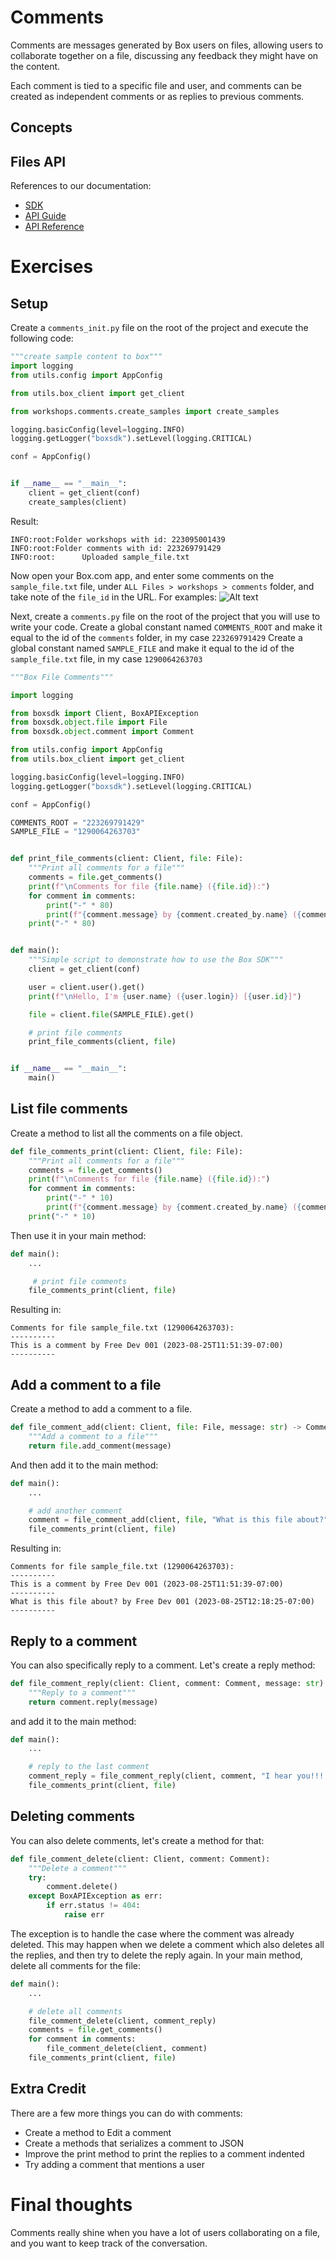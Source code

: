 # Comments
Comments are messages generated by Box users on files, allowing users to collaborate together on a file, discussing any feedback they might have on the content.

Each comment is tied to a specific file and user, and comments can be created as independent comments or as replies to previous comments.


## Concepts

## Files API
References to our documentation:
* [SDK](https://github.com/box/box-python-sdk/blob/main/docs/usage/comments.md)
* [API Guide](https://developer.box.com/guides/comments/create-comment/)
* [API Reference](https://developer.box.com/reference/resources/comment/)


# Exercises
## Setup
Create a `comments_init.py` file on the root of the project and execute the following code:
```python
"""create sample content to box"""
import logging
from utils.config import AppConfig

from utils.box_client import get_client

from workshops.comments.create_samples import create_samples

logging.basicConfig(level=logging.INFO)
logging.getLogger("boxsdk").setLevel(logging.CRITICAL)

conf = AppConfig()


if __name__ == "__main__":
    client = get_client(conf)
    create_samples(client)

```
Result:
```
INFO:root:Folder workshops with id: 223095001439
INFO:root:Folder comments with id: 223269791429
INFO:root:      Uploaded sample_file.txt
```
Now open your Box.com app, and enter some comments on the `sample_file.txt` file, under `ALL Files > workshops > comments` folder, and take note of the `file_id` in the URL.
For examples:
![Alt text](/images/comments_file.png)

Next, create a `comments.py` file on the root of the project that you will use to write your code.
Create a global constant named `COMMENTS_ROOT` and make it equal to the id of the `comments` folder, in my case `223269791429`
Create a global constant named `SAMPLE_FILE` and make it equal to the id of the `sample_file.txt` file, in my case `1290064263703`

```python
"""Box File Comments"""

import logging

from boxsdk import Client, BoxAPIException
from boxsdk.object.file import File
from boxsdk.object.comment import Comment

from utils.config import AppConfig
from utils.box_client import get_client

logging.basicConfig(level=logging.INFO)
logging.getLogger("boxsdk").setLevel(logging.CRITICAL)

conf = AppConfig()

COMMENTS_ROOT = "223269791429"
SAMPLE_FILE = "1290064263703"


def print_file_comments(client: Client, file: File):
    """Print all comments for a file"""
    comments = file.get_comments()
    print(f"\nComments for file {file.name} ({file.id}):")
    for comment in comments:
        print("-" * 80)
        print(f"{comment.message} by {comment.created_by.name} ({comment.created_at})")
    print("-" * 80)


def main():
    """Simple script to demonstrate how to use the Box SDK"""
    client = get_client(conf)

    user = client.user().get()
    print(f"\nHello, I'm {user.name} ({user.login}) [{user.id}]")

    file = client.file(SAMPLE_FILE).get()

    # print file comments
    print_file_comments(client, file)


if __name__ == "__main__":
    main()
```


## List file comments
Create a method to list all the comments on a file object.
```python
def file_comments_print(client: Client, file: File):
    """Print all comments for a file"""
    comments = file.get_comments()
    print(f"\nComments for file {file.name} ({file.id}):")
    for comment in comments:
        print("-" * 10)
        print(f"{comment.message} by {comment.created_by.name} ({comment.created_at})")
    print("-" * 10)
```
Then use it in your main method:
```python
def main():
    ...

     # print file comments
    file_comments_print(client, file)
```
Resulting in:
```
Comments for file sample_file.txt (1290064263703):
----------
This is a comment by Free Dev 001 (2023-08-25T11:51:39-07:00)
----------
```
## Add a comment to a file
Create a method to add a comment to a file.
```python
def file_comment_add(client: Client, file: File, message: str) -> Comment:
    """Add a comment to a file"""
    return file.add_comment(message)
```
And then add it to the main method:
```python
def main():
    ...

    # add another comment
    comment = file_comment_add(client, file, "What is this file about?")
    file_comments_print(client, file)
```
Resulting in:
```
Comments for file sample_file.txt (1290064263703):
----------
This is a comment by Free Dev 001 (2023-08-25T11:51:39-07:00)
----------
What is this file about? by Free Dev 001 (2023-08-25T12:18:25-07:00)
----------
```
## Reply to a comment
You can also specifically reply to a comment. Let's create a reply method:
```python
def file_comment_reply(client: Client, comment: Comment, message: str) -> Comment:
    """Reply to a comment"""
    return comment.reply(message)
```
and add it to the main method:
```python
def main():
    ...

    # reply to the last comment
    comment_reply = file_comment_reply(client, comment, "I hear you!!! This is a sample file")
    file_comments_print(client, file)
```

## Deleting comments
You can also delete comments, let's create a method for that:
```python
def file_comment_delete(client: Client, comment: Comment):
    """Delete a comment"""
    try:
        comment.delete()
    except BoxAPIException as err:
        if err.status != 404:
            raise err
```
The exception is to handle the case where the comment was already deleted.
This may happen when we delete a comment which also deletes all the replies, and then try to delete the reply again.
In your main method, delete all comments for the file:
```python
def main():
    ...

    # delete all comments
    file_comment_delete(client, comment_reply)
    comments = file.get_comments()
    for comment in comments:
        file_comment_delete(client, comment)
    file_comments_print(client, file)
```

## Extra Credit
There are a few more things you can do with comments:
* Create a method to Edit a comment
* Create a methods that serializes a comment to JSON
* Improve the print method to print the replies to a comment indented
* Try adding a comment that mentions a user


# Final thoughts
Comments really shine when you have a lot of users collaborating on a file, and you want to keep track of the conversation.

